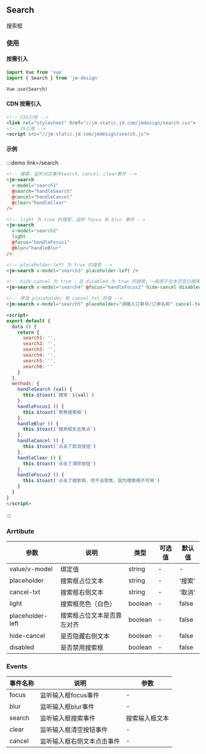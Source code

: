 ## Search

搜索框

### 使用

#### 按需引入

```javascript
import Vue from 'vue'
import { Search } from 'jm-design'

Vue.use(Search)
```

#### CDN 按需引入

```html
<!-- CSS引用 -->
<link rel="stylesheet" href="//jm-static.jd.com/jmdesign/search.css">
<!-- JS引用 -->
<script src="//jm-static.jd.com/jmdesign/search.js">
```

#### 示例

:::demo link=/search
```html
<!-- 搜索，监听对应事件search、cancel、clear事件 -->
<jm-search
  v-model="search1"
  @search="handleSearch"
  @cancel="handleCancel"
  @clear="handleClear"
/>

<!-- light 为 true 的搜索，监听 focus 和 blur 事件 -->
<jm-search
  v-model="search2"
  light
  @focus="handleFocus1"
  @blur="handleBlur"
/>

<!-- placeholder-left 为 true 的搜索 -->
<jm-search v-model="search3" placeholder-left />

<!-- hide-cancel 为 true ，且 disabled 为 true 的搜索，一般用于在本页显示搜索框，点击搜索时跳进搜索页 -->
<jm-search v-model="search4" @focus="handleFocus2" hide-cancel disabled />

<!-- 修改 placeholder 和 cancel-txt 的值 -->
<jm-search v-model="search5" placeholder="请输入订单号/订单名称" cancel-txt="搜索" />

<script>
export default {
  data () {
    return {
      search1: '',
      search2: '',
      search3: '',
      search4: '',
      search5: '',
      search6: ''
    }
  },
  methods: {
    handleSearch (val) {
      this.$toast(`搜索：${val}`)
    },
    handleFocus1 () {
      this.$toast('聚焦搜索框')
    },
    handleBlur () {
      this.$toast('搜索框失去焦点')
    },
    handleCancel () {
      this.$toast('点击了取消按钮')
    },
    handleClear () {
      this.$toast('点击了清除按钮')
    },
    handleFocus2 () {
      this.$toast('点击了搜索框，但不会聚焦，因为搜索框不可用')
    }
  }
}
</script>
```
:::

### Arrtibute

| 参数      | 说明                                 | 类型      | 可选值       | 默认值   |
|---------- |------------------------------------ |---------- |------------- |-------- |
| value/v-model   |	绑定值                        |	string     | -   |	-  |
| placeholder	    | 搜索框占位文本                  |	string    |	-         |	'搜索' |
| cancel-txt      | 搜索框右侧文本                   | string    | -          | '取消'   |
| light           | 搜索框亮色（白色）                | boolean   | -          | false   |
| placeholder-left | 搜索框占位文本是否靠左对齐        | boolean    | -         | false   |
| hide-cancel     | 是否隐藏右侧文本                 | boolean    | -          | false   |
| disabled        | 是否禁用搜索框                   | boolean    | -          | false   |

### Events

| 事件名称      | 说明                                 | 参数     |
|------------- |------------------------------------ |--------- |
| focus        | 监听输入框focus事件                    | -       |
| blur         | 监听输入框blur事件                     | -       |
| search       | 监听输入框搜索事件                      | 搜索输入框文本       |
| clear        | 监听输入框清空按钮事件                   | -       |
| cancel       | 监听输入框右侧文本点击事件               | -       |